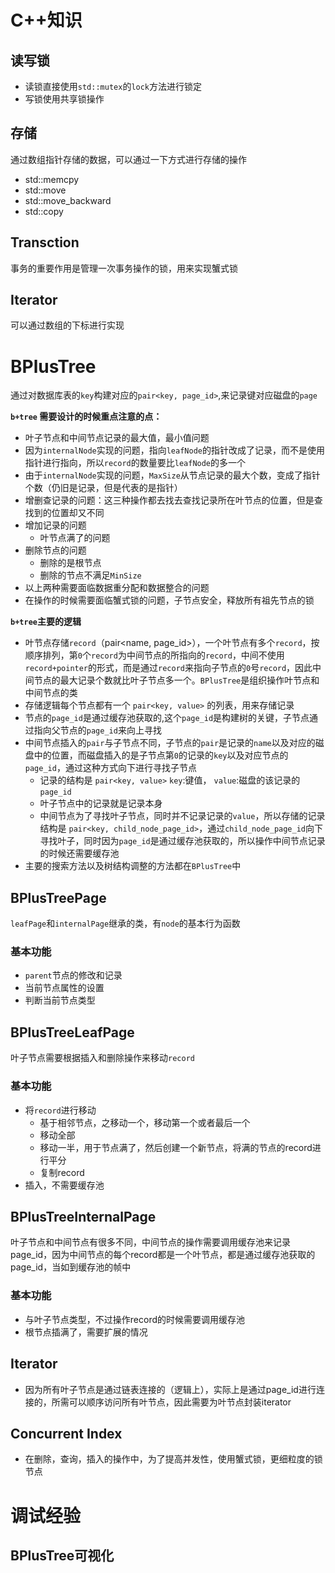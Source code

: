 # C++知识
## 读写锁
* 读锁直接使用`std::mutex`的`lock`方法进行锁定
* 写锁使用共享锁操作
## 存储
通过数组指针存储的数据，可以通过一下方式进行存储的操作
* std::memcpy
* std::move
* std::move_backward
* std::copy
## Transction
事务的重要作用是管理一次事务操作的锁，用来实现蟹式锁
## Iterator
可以通过数组的下标进行实现
# BPlusTree
通过对数据库表的`key`构建对应的`pair<key, page_id>`,来记录键对应磁盘的`page`<br>

**`b+tree` 需要设计的时候重点注意的点：**
* 叶子节点和中间节点记录的最大值，最小值问题
* 因为`internalNode`实现的问题，指向`leafNode`的指针改成了记录，而不是使用指针进行指向，所以`record`的数量要比`leafNode`的多一个
* 由于`internalNode`实现的问题，`MaxSize`从节点记录的最大个数，变成了指针个数（仍旧是记录，但是代表的是指针）
* 增删查记录的问题：这三种操作都去找去查找记录所在叶节点的位置，但是查找到的位置却又不同
* 增加记录的问题
  * 叶节点满了的问题
* 删除节点的问题
  * 删除的是根节点
  * 删除的节点不满足`MinSize`
* 以上两种需要面临数据重分配和数据整合的问题
* 在操作的时候需要面临蟹式锁的问题，子节点安全，释放所有祖先节点的锁

**`b+tree`主要的逻辑**
* 叶节点存储`record`（pair<name, page_id>），一个叶节点有多个`record`，按顺序排列，第`0`个`record`为中间节点的所指向的`record`，中间不使用`record+pointer`的形式，而是通过`record`来指向子节点的`0`号`record`，因此中间节点的最大记录个数就比叶子节点多一个。`BPlusTree`是组织操作叶节点和中间节点的类
* 存储逻辑每个节点都有一个 `pair<key, value>` 的列表，用来存储记录
* 节点的`page_id`是通过缓存池获取的,这个`page_id`是构建树的关键，子节点通过指向父节点的`page_id`来向上寻找
* 中间节点插入的`pair`与子节点不同，子节点的`pair`是记录的`name`以及对应的磁盘中的位置，而磁盘插入的是子节点第`0`的记录的`key`以及对应节点的`page_id`，通过这种方式向下进行寻找子节点
  * 记录的结构是 `pair<key, value>`  `key`:键值， `value`:磁盘的该记录的`page_id`
  * 叶子节点中的记录就是记录本身
  * 中间节点为了寻找叶子节点，同时并不记录记录的`value`，所以存储的记录结构是 `pair<key, child_node_page_id>`，通过`child_node_page_id`向下寻找叶子，同时因为`page_id`是通过缓存池获取的，所以操作中间节点记录的时候还需要缓存池
* 主要的搜索方法以及树结构调整的方法都在`BPlusTree`中
## BPlusTreePage
`leafPage`和`internalPage`继承的类，有`node`的基本行为函数
### 基本功能
* `parent`节点的修改和记录
* 当前节点属性的设置
* 判断当前节点类型
## BPlusTreeLeafPage
叶子节点需要根据插入和删除操作来移动`record`
### 基本功能
* 将`record`进行移动
  * 基于相邻节点，之移动一个，移动第一个或者最后一个
  * 移动全部
  * 移动一半，用于节点满了，然后创建一个新节点，将满的节点的record进行平分
  * 复制record
* 插入，不需要缓存池
## BPlusTreeInternalPage
叶子节点和中间节点有很多不同，中间节点的操作需要调用缓存池来记录page_id，因为中间节点的每个record都是一个叶节点，都是通过缓存池获取的page_id，当如到缓存池的帧中
### 基本功能
* 与叶子节点类型，不过操作record的时候需要调用缓存池
* 根节点插满了，需要扩展的情况
## Iterator
* 因为所有叶子节点是通过链表连接的（逻辑上），实际上是通过page_id进行连接的，所需可以顺序访问所有叶节点，因此需要为叶节点封装iterator
## Concurrent Index
* 在删除，查询，插入的操作中，为了提高并发性，使用蟹式锁，更细粒度的锁节点
# 调试经验
## BPlusTree可视化
